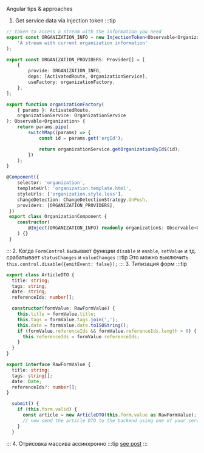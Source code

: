 Angular tips & approaches
1. Get service data via injection token
:::tip
```typescript
// token to access a stream with the information you need
export const ORGANIZATION_INFO = new InjectionToken<Observable<Organization>>(
    'A stream with current organization information'
);

export const ORGANIZATION_PROVIDERS: Provider[] = [
    {
        provide: ORGANIZATION_INFO,
        deps: [ActivatedRoute, OrganizationService],
        useFactory: organizationFactory,
    },
];

export function organizationFactory(
    { params }: ActivatedRoute,
    organizationService: OrganizationService
): Observable<Organization> {
    return params.pipe(
        switchMap((params) => {
            const id = params.get('orgId');

            return organizationService.getOrganizationById$(id);
        })
    );
}
```
```typescript
@Component({
    selector: 'organization',
    templateUrl: 'organization.template.html',
    styleUrls: ['organization.style.less'],
    changeDetection: ChangeDetectionStrategy.OnPush,
    providers: [ORGANIZATION_PROVIDERS],
 })
 export class OrganizationComponent {
    constructor(
        @Inject(ORGANIZATION_INFO) readonly organization$: Observable<Organization>,
    ) {}
 }
```
:::
2. Когда `FormControl` вызывает функции `disable` и `enable`, `setValue` и тд. срабатывает `statusChanges` и `valueChanges`
:::tip
Это можно выключить `this.control.disable({emitEvent: false});`
:::
3. Типизация форм
:::tip
```typescript
export class ArticleDTO {
  title: string;
  tags: string;
  date: string;
  referenceIds: number[];

  constructor(formValue: RawFormValue) {
    this.title = formValue.title;
    this.tags = formValue.tags.join(',');
    this.date = formValue.date.toISOString();
    if (formValue.referenceIds && formValue.referenceIds.length > 0) {
      this.referenceIds = formValue.referenceIds;
    }
  }
}

export interface RawFormValue {
  title: string;
  tags: string[];
  date: Date;
  referenceIds?: number[];
}

```

```typescript
  submit() {
    if (this.form.valid) {
      const article = new ArticleDTO(this.form.value as RawFormValue);
      // now send the article DTO to the backend using one of your services
    }
  }
```
:::
4. Отрисовка массива ассинхронно
:::tip
[see post](https://angularbites.com/async-rendering-with-a-single-rx-operator/?utm_campaign=NG-Newsletter&utm_medium=email&utm_source=NG-Newsletter_334)
:::


